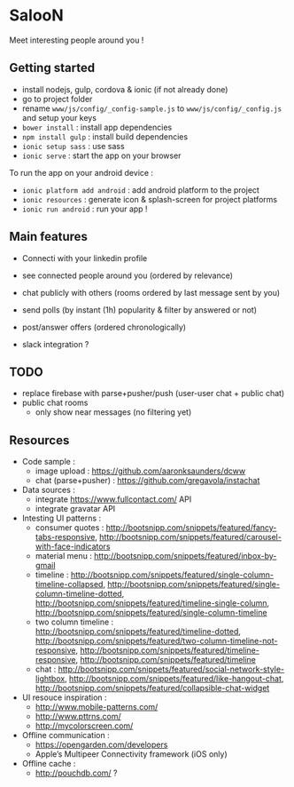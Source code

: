 # SalooN

Meet interesting people around you !

## Getting started

- install nodejs, gulp, cordova & ionic (if not already done)
- go to project folder
- rename `www/js/config/_config-sample.js` to `www/js/config/_config.js` and setup your keys
- `bower install` : install app dependencies
- `npm install gulp` : install build dependencies
- `ionic setup sass` : use sass
- `ionic serve` : start the app on your browser

To run the app on your android device :

- `ionic platform add android` : add android platform to the project
- `ionic resources` : generate icon & splash-screen for project platforms
- `ionic run android` : run your app !

## Main features

- Connecti with your linkedin profile
- see connected people around you (ordered by relevance)
- chat publicly with others (rooms ordered by last message sent by you)
- send polls (by instant (1h) popularity & filter by answered or not)
- post/answer offers (ordered chronologically)

- slack integration ?

## TODO

- replace firebase with parse+pusher/push (user-user chat + public chat)
- public chat rooms
    - only show near messages (no filtering yet)

## Resources

- Code sample :
    - image upload : https://github.com/aaronksaunders/dcww
    - chat (parse+pusher) : https://github.com/gregavola/instachat
- Data sources :
    - integrate https://www.fullcontact.com/ API
    - integrate gravatar API
- Intesting UI patterns :
    - consumer quotes : http://bootsnipp.com/snippets/featured/fancy-tabs-responsive, http://bootsnipp.com/snippets/featured/carousel-with-face-indicators
    - material menu : http://bootsnipp.com/snippets/featured/inbox-by-gmail
    - timeline : http://bootsnipp.com/snippets/featured/single-column-timeline-collapsed, http://bootsnipp.com/snippets/featured/single-column-timeline-dotted, http://bootsnipp.com/snippets/featured/timeline-single-column, http://bootsnipp.com/snippets/featured/single-column-timeline
    - two column timeline : http://bootsnipp.com/snippets/featured/timeline-dotted, http://bootsnipp.com/snippets/featured/two-column-timeline-not-responsive, http://bootsnipp.com/snippets/featured/timeline-responsive, http://bootsnipp.com/snippets/featured/timeline
    - chat : http://bootsnipp.com/snippets/featured/social-network-style-lightbox, http://bootsnipp.com/snippets/featured/like-hangout-chat, http://bootsnipp.com/snippets/featured/collapsible-chat-widget
- UI resouce inspiration :
    - http://www.mobile-patterns.com/
    - http://www.pttrns.com/
    - http://mycolorscreen.com/
- Offline communication :
    - https://opengarden.com/developers
    - Apple’s Multipeer Connectivity framework (iOS only)
- Offline cache :
    - http://pouchdb.com/ ?
